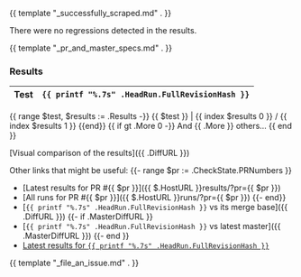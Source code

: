{{ template "_successfully_scraped.md" . }}

There were no regressions detected in the results.

{{ template "_pr_and_master_specs.md" . }}

### Results

Test | `{{ printf "%.7s" .HeadRun.FullRevisionHash }}`
--- | ---
{{ range $test, $results := .Results -}}
{{ $test }} | {{ index $results 0 }} / {{ index $results 1 }}
{{end}}
{{ if gt .More 0 -}}
And {{ .More }} others...
{{ end }}

[Visual comparison of the results]({{ .DiffURL }})

Other links that might be useful:
{{- range $pr := .CheckState.PRNumbers }}
- [Latest results for PR #{{ $pr }}]({{ $.HostURL }}results/?pr={{ $pr }})
- [All runs for PR #{{ $pr }}]({{ $.HostURL }}runs/?pr={{ $pr }})
{{- end}}
- [`{{ printf "%.7s" .HeadRun.FullRevisionHash }}` vs its merge base]({{ .DiffURL }})
{{- if .MasterDiffURL }}
- [`{{ printf "%.7s" .HeadRun.FullRevisionHash }}` vs latest master]({{ .MasterDiffURL }})
{{- end }}
- [Latest results for `{{ printf "%.7s" .HeadRun.FullRevisionHash }}`]({{.HostURL}}?sha={{.HeadRun.Revision}})

{{ template "_file_an_issue.md" . }}
